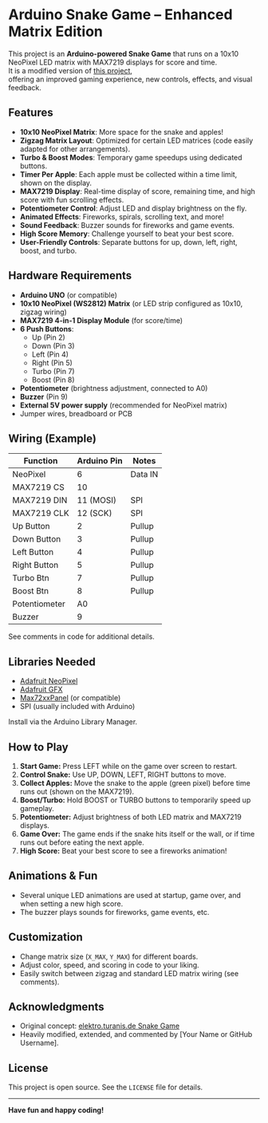 # Arduino Snake Game – Enhanced Matrix Edition

This project is an **Arduino-powered Snake Game** that runs on a 10x10 NeoPixel LED matrix with MAX7219 displays for score and time.  
It is a modified version of [this project](https://elektro.turanis.de/html/prj099/index.html),  
offering an improved gaming experience, new controls, effects, and visual feedback.

## Features

- **10x10 NeoPixel Matrix**: More space for the snake and apples!
- **Zigzag Matrix Layout**: Optimized for certain LED matrices (code easily adapted for other arrangements).
- **Turbo & Boost Modes**: Temporary game speedups using dedicated buttons.
- **Timer Per Apple**: Each apple must be collected within a time limit, shown on the display.
- **MAX7219 Display**: Real-time display of score, remaining time, and high score with fun scrolling effects.
- **Potentiometer Control**: Adjust LED and display brightness on the fly.
- **Animated Effects**: Fireworks, spirals, scrolling text, and more!
- **Sound Feedback**: Buzzer sounds for fireworks and game events.
- **High Score Memory**: Challenge yourself to beat your best score.
- **User-Friendly Controls**: Separate buttons for up, down, left, right, boost, and turbo.

## Hardware Requirements

- **Arduino UNO** (or compatible)
- **10x10 NeoPixel (WS2812) Matrix** (or LED strip configured as 10x10, zigzag wiring)
- **MAX7219 4-in-1 Display Module** (for score/time)
- **6 Push Buttons**:
    - Up (Pin 2)
    - Down (Pin 3)
    - Left (Pin 4)
    - Right (Pin 5)
    - Turbo (Pin 7)
    - Boost (Pin 8)
- **Potentiometer** (brightness adjustment, connected to A0)
- **Buzzer** (Pin 9)
- **External 5V power supply** (recommended for NeoPixel matrix)
- Jumper wires, breadboard or PCB

## Wiring (Example)

| Function    | Arduino Pin | Notes                       |
|-------------|-------------|-----------------------------|
| NeoPixel    | 6           | Data IN                     |
| MAX7219 CS  | 10          |                             |
| MAX7219 DIN | 11 (MOSI)   | SPI                         |
| MAX7219 CLK | 12 (SCK)    | SPI                         |
| Up Button   | 2           | Pullup                      |
| Down Button | 3           | Pullup                      |
| Left Button | 4           | Pullup                      |
| Right Button| 5           | Pullup                      |
| Turbo Btn   | 7           | Pullup                      |
| Boost Btn   | 8           | Pullup                      |
| Potentiometer| A0         |                             |
| Buzzer      | 9           |                             |

See comments in code for additional details.

## Libraries Needed

- [Adafruit NeoPixel](https://github.com/adafruit/Adafruit_NeoPixel)
- [Adafruit GFX](https://github.com/adafruit/Adafruit-GFX-Library)
- [Max72xxPanel](https://github.com/markruys/arduino-Max72xxPanel) (or compatible)
- SPI (usually included with Arduino)

Install via the Arduino Library Manager.

## How to Play

1. **Start Game:** Press LEFT while on the game over screen to restart.
2. **Control Snake:** Use UP, DOWN, LEFT, RIGHT buttons to move.
3. **Collect Apples:** Move the snake to the apple (green pixel) before time runs out (shown on the MAX7219).
4. **Boost/Turbo:** Hold BOOST or TURBO buttons to temporarily speed up gameplay.
5. **Potentiometer:** Adjust brightness of both LED matrix and MAX7219 displays.
6. **Game Over:** The game ends if the snake hits itself or the wall, or if time runs out before eating the next apple.
7. **High Score:** Beat your best score to see a fireworks animation!

## Animations & Fun

- Several unique LED animations are used at startup, game over, and when setting a new high score.
- The buzzer plays sounds for fireworks, game events, etc.

## Customization

- Change matrix size (`X_MAX`, `Y_MAX`) for different boards.
- Adjust color, speed, and scoring in code to your liking.
- Easily switch between zigzag and standard LED matrix wiring (see comments).

## Acknowledgments

- Original concept: [elektro.turanis.de Snake Game](https://elektro.turanis.de/html/prj099/index.html)
- Heavily modified, extended, and commented by [Your Name or GitHub Username].

## License

This project is open source. See the `LICENSE` file for details.

---

**Have fun and happy coding!**

